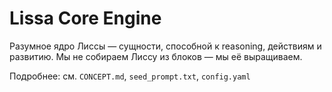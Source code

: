 # Lissa Core Engine

Разумное ядро Лиссы — сущности, способной к reasoning, действиям и развитию. Мы не собираем Лиссу из блоков — мы её выращиваем.

Подробнее: см. `CONCEPT.md`, `seed_prompt.txt`, `config.yaml`
